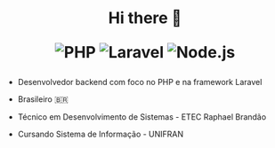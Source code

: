 <h1 align="center"> 
  Hi there 👋

  ![PHP](https://img.shields.io/badge/-PHP-333333?style=flat&logo=php)
  ![Laravel](https://img.shields.io/badge/-Laravel-333333?style=flat&logo=laravel)
  ![Node.js](https://img.shields.io/badge/-Node.js-333333?style=flat&logo=node.js)
</h1>

- Desenvolvedor backend com foco no PHP e na framework Laravel

- Brasileiro 🇧🇷

- Técnico em Desenvolvimento de Sistemas - ETEC Raphael Brandão

- Cursando Sistema de Informação - UNIFRAN
